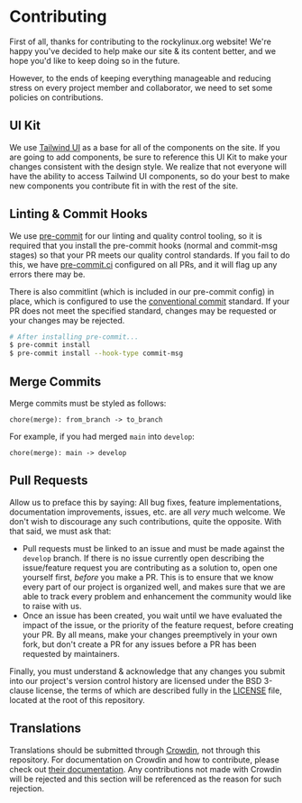 # Contributing

First of all, thanks for contributing to the rockylinux.org website! We're happy you've decided to help make our site & its content better, and we hope you'd like to keep doing so in the future.

However, to the ends of keeping everything manageable and reducing stress on every project member and collaborator, we need to set some policies on contributions.

## UI Kit

We use [Tailwind UI](https://tailwindui.com) as a base for all of the components on the site. If you are going to add components, be sure to reference this UI Kit to make your changes consistent with the design style. We realize that not everyone will have the ability to access Tailwind UI components, so do your best to make new components you contribute fit in with the rest of the site.

## Linting & Commit Hooks

We use [pre-commit](https://pre-commit.com/) for our linting and quality control tooling, so it is required that you install the pre-commit hooks (normal and commit-msg stages) so that your PR meets our quality control standards. If you fail to do this, we have [pre-commit.ci](https://pre-commit.ci/) configured on all PRs, and it will flag up any errors there may be.

There is also commitlint (which is included in our pre-commit config) in place, which is configured to use the [conventional commit](https://www.conventionalcommits.org/) standard. If your PR does not meet the specified standard, changes may be requested or your changes may be rejected.

```bash
# After installing pre-commit...
$ pre-commit install
$ pre-commit install --hook-type commit-msg
```

## Merge Commits

Merge commits must be styled as follows:

```
chore(merge): from_branch -> to_branch
```

For example, if you had merged `main` into `develop`:

```
chore(merge): main -> develop
```

## Pull Requests

Allow us to preface this by saying: All bug fixes, feature implementations, documentation improvements, issues, etc. are all _very_ much welcome. We don't wish to discourage any such contributions, quite the opposite. With that said, we must ask that:

- Pull requests must be linked to an issue and must be made against the `develop` branch. If there is no issue currently open describing the issue/feature request you are contributing as a solution to, open one yourself first, _before_ you make a PR. This is to ensure that we know every part of our project is organized well, and makes sure that we are able to track every problem and enhancement the community would like to raise with us.
- Once an issue has been created, you wait until we have evaluated the impact of the issue, or the priority of the feature request, before creating your PR. By all means, make your changes preemptively in your own fork, but don't create a PR for any issues before a PR has been requested by maintainers.

Finally, you must understand & acknowledge that any changes you submit into our project's version control history are licensed under the BSD 3-clause license, the terms of which are described fully in the [LICENSE](https://github.com/rocky-linux/rockylinux.org/blob/main/LICENSE) file, located at the root of this repository.

## Translations

Translations should be submitted through [Crowdin](https://crwd.in/rockylinuxorg), not through this repository. For documentation on Crowdin and how to contribute, please check out [their documentation](https://support.crowdin.com/crowdin-intro/). Any contributions not made with Crowdin will be rejected and this section will be referenced as the reason for such rejection.
